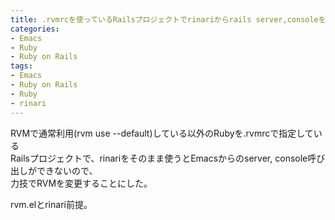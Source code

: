 ```yaml
---
title: .rvmrcを使っているRailsプロジェクトでrinariからrails server,consoleを呼ぶ
categories:
- Emacs
- Ruby
- Ruby on Rails
tags:
- Emacs
- Ruby on Rails
- Ruby
- rinari
---
```

RVMで通常利用(rvm use --default)している以外のRubyを.rvmrcで指定している    
Railsプロジェクトで、rinariをそのまま使うとEmacsからのserver, console呼び出しができないので、    
力技でRVMを変更することにした。    

<script src="https://gist.github.com/1390182.js"> </script>

rvm.elとrinari前提。    
